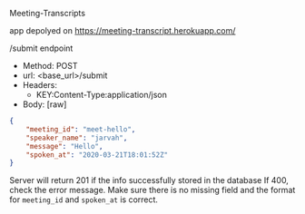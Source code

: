 <h> Meeting-Transcripts </h>

app depolyed on https://meeting-transcript.herokuapp.com/

/submit endpoint

* Method: POST
* url: <base_url>/submit
* Headers:
  * KEY:Content-Type:application/json
* Body: [raw]
```json
{
    "meeting_id": "meet-hello",
    "speaker_name": "jarvah",
    "message": "Hello",
    "spoken_at": "2020-03-21T18:01:52Z"
}
```
Server will return 201 if the info successfully stored in the database
If 400, check the error message. Make sure there is no missing field and the format for `meeting_id` and `spoken_at` is correct.
